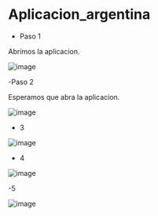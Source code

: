 # Aplicacion_argentina

- Paso 1 

Abrimos la aplicacion.

![image](https://user-images.githubusercontent.com/117969818/203222263-574da361-9e73-4d21-9387-daa582126250.png)

-Paso 2 

Esperamos que abra la aplicacion.

![image](https://user-images.githubusercontent.com/117969818/203222362-2cace0e5-53e0-4fd3-a725-a3d45aeee602.png)

- 3 

![image](https://user-images.githubusercontent.com/117969818/203222550-383095c4-60cb-44b6-b7ec-010173d0b893.png)

- 4 

![image](https://user-images.githubusercontent.com/117969818/203222635-9f72c951-427c-4c76-b419-10f561cd8435.png)

-5

![image](https://user-images.githubusercontent.com/117969818/203222696-10adeb70-3e65-4333-9549-d7551162af37.png)

